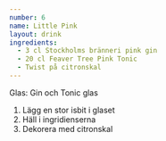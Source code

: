 ```yaml
---
number: 6
name: Little Pink
layout: drink
ingredients: 
  - 3 cl Stockholms bränneri pink gin
  - 20 cl Feaver Tree Pink Tonic
  - Twist på citronskal
---
```


Glas: Gin och Tonic glas

1) Lägg en stor isbit i glaset
2) Häll i ingridienserna   
3) Dekorera med citronskal